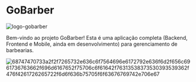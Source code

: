 # GoBarber

![logo-gobarber](https://user-images.githubusercontent.com/9286590/98233556-00653c00-1f3e-11eb-9c89-9f3a12c17afd.png)

Bem-vindo ao projeto GoBarber! Esta é uma aplicação completa (Backend, Frontend e Mobile, ainda em desenvolvimento) para gerenciamento de barbearias.

![68747470733a2f2f7265732e636c6f7564696e6172792e636f6d2f656c6961736763662f696d6167652f75706c6f61642f76313538373530393539362f476f4261726265722f6d6f636b75705f6f63676769742e706e67](https://user-images.githubusercontent.com/9286590/98233698-2e4a8080-1f3e-11eb-9a69-f66e2c9f3ece.png)
